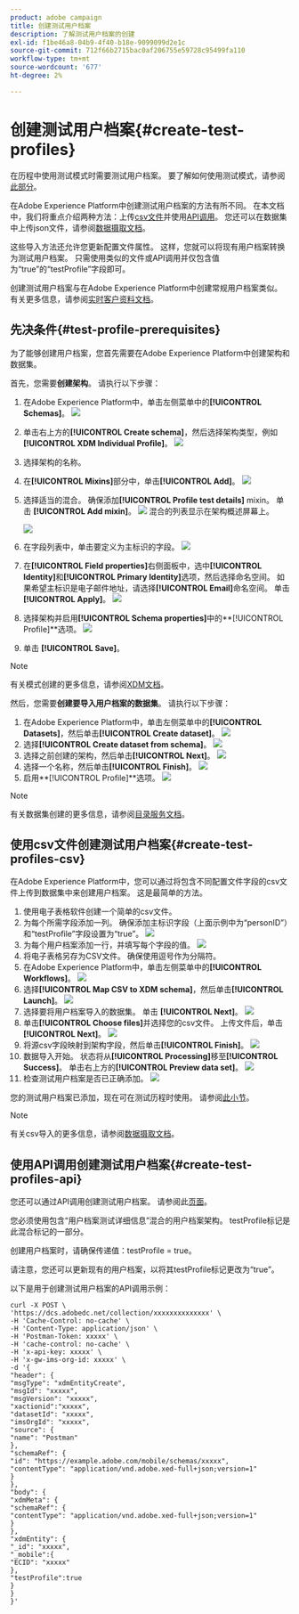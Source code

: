```yaml
---
product: adobe campaign
title: 创建测试用户档案
description: 了解测试用户档案的创建
exl-id: f1be46a8-04b9-4f40-b18e-9099099d2e1c
source-git-commit: 712f66b2715bac0af206755e59728c95499fa110
workflow-type: tm+mt
source-wordcount: '677'
ht-degree: 2%

---
```


# 创建测试用户档案{#create-test-profiles}

在历程中使用测试模式时需要测试用户档案。 要了解如何使用测试模式，请参阅[此部分](../building-journeys/testing-the-journey.md)。

在Adobe Experience Platform中创建测试用户档案的方法有所不同。 在本文档中，我们将重点介绍两种方法：上传[csv文件](../building-journeys/creating-test-profiles.md#create-test-profiles-csv)并使用[API调用](../building-journeys/creating-test-profiles.md#create-test-profiles-api)。 您还可以在数据集中上传json文件，请参阅[数据摄取文档](https://experienceleague.adobe.com/docs/experience-platform/ingestion/tutorials/ingest-batch-data.html#add-data-to-dataset)。

这些导入方法还允许您更新配置文件属性。 这样，您就可以将现有用户档案转换为测试用户档案。 只需使用类似的文件或API调用并仅包含值为“true”的“testProfile”字段即可。

创建测试用户档案与在Adobe Experience Platform中创建常规用户档案类似。 有关更多信息，请参阅[实时客户资料文档](https://experienceleague.adobe.com/docs/experience-platform/profile/home.html)。

## 先决条件{#test-profile-prerequisites}

为了能够创建用户档案，您首先需要在Adobe Experience Platform中创建架构和数据集。

首先，您需要&#x200B;**创建架构**。 请执行以下步骤：

1. 在Adobe Experience Platform中，单击左侧菜单中的&#x200B;**[!UICONTROL Schemas]**。
   ![](../assets/test-profiles-0.png)
1. 单击右上方的&#x200B;**[!UICONTROL Create schema]**，然后选择架构类型，例如&#x200B;**[!UICONTROL XDM Individual Profile]**。
   ![](../assets/test-profiles-1.png)
1. 选择架构的名称。
1. 在&#x200B;**[!UICONTROL Mixins]**&#x200B;部分中，单击&#x200B;**[!UICONTROL Add]**。
   ![](../assets/test-profiles-1-bis.png)
1. 选择适当的混合。 确保添加&#x200B;**[!UICONTROL Profile test details]** mixin。 单击 **[!UICONTROL Add mixin]**。
   ![](../assets/test-profiles-1-ter.png)
混合的列表显示在架构概述屏幕上。

   ![](../assets/test-profiles-2.png)
1. 在字段列表中，单击要定义为主标识的字段。
   ![](../assets/test-profiles-3.png)
1. 在&#x200B;**[!UICONTROL Field properties]**&#x200B;右侧面板中，选中&#x200B;**[!UICONTROL Identity]**&#x200B;和&#x200B;**[!UICONTROL Primary Identity]**&#x200B;选项，然后选择命名空间。 如果希望主标识是电子邮件地址，请选择&#x200B;**[!UICONTROL Email]**&#x200B;命名空间。 单击 **[!UICONTROL Apply]**。
   ![](../assets/test-profiles-4.png)
1. 选择架构并启用&#x200B;**[!UICONTROL Schema properties]**&#x200B;中的&#x200B;**[!UICONTROL Profile]**选项。
   ![](../assets/test-profiles-5.png)
1. 单击 **[!UICONTROL Save]**。

>[!NOTE]
>
>有关模式创建的更多信息，请参阅[XDM文档](https://experienceleague.adobe.com/docs/experience-platform/xdm/ui/resources/schemas.html#prerequisites)。

然后，您需要&#x200B;**创建要导入用户档案的数据集**。 请执行以下步骤：

1. 在Adobe Experience Platform中，单击左侧菜单中的&#x200B;**[!UICONTROL Datasets]**，然后单击&#x200B;**[!UICONTROL Create dataset]**。
   ![](../assets/test-profiles-6.png)
1. 选择&#x200B;**[!UICONTROL Create dataset from schema]**。
   ![](../assets/test-profiles-7.png)
1. 选择之前创建的架构，然后单击&#x200B;**[!UICONTROL Next]**。
   ![](../assets/test-profiles-8.png)
1. 选择一个名称，然后单击&#x200B;**[!UICONTROL Finish]**。
   ![](../assets/test-profiles-9.png)
1. 启用&#x200B;**[!UICONTROL Profile]**选项。
   ![](../assets/test-profiles-10.png)

>[!NOTE]
>
> 有关数据集创建的更多信息，请参阅[目录服务文档](https://experienceleague.adobe.com/docs/experience-platform/catalog/datasets/user-guide.html#getting-started)。

## 使用csv文件创建测试用户档案{#create-test-profiles-csv}

在Adobe Experience Platform中，您可以通过将包含不同配置文件字段的csv文件上传到数据集中来创建用户档案。 这是最简单的方法。

1. 使用电子表格软件创建一个简单的csv文件。
1. 为每个所需字段添加一列。 确保添加主标识字段（上面示例中为“personID”）和“testProfile”字段设置为“true”。
   ![](../assets/test-profiles-11.png)
1. 为每个用户档案添加一行，并填写每个字段的值。
   ![](../assets/test-profiles-12.png)
1. 将电子表格另存为CSV文件。 确保使用逗号作为分隔符。
1. 在Adobe Experience Platform中，单击左侧菜单中的&#x200B;**[!UICONTROL Workflows]**。
   ![](../assets/test-profiles-14.png)
1. 选择&#x200B;**[!UICONTROL Map CSV to XDM schema]**，然后单击&#x200B;**[!UICONTROL Launch]**。
   ![](../assets/test-profiles-16.png)
1. 选择要将用户档案导入的数据集。 单击 **[!UICONTROL Next]**。
   ![](../assets/test-profiles-17.png)
1. 单击&#x200B;**[!UICONTROL Choose files]**&#x200B;并选择您的csv文件。 上传文件后，单击&#x200B;**[!UICONTROL Next]**。
   ![](../assets/test-profiles-18.png)
1. 将源csv字段映射到架构字段，然后单击&#x200B;**[!UICONTROL Finish]**。
   ![](../assets/test-profiles-19.png)
1. 数据导入开始。 状态将从&#x200B;**[!UICONTROL Processing]**&#x200B;移至&#x200B;**[!UICONTROL Success]**。 单击右上方的&#x200B;**[!UICONTROL Preview data set]**。
   ![](../assets/test-profiles-20.png)
1. 检查测试用户档案是否已正确添加。
   ![](../assets/test-profiles-21.png)

您的测试用户档案已添加，现在可在测试历程时使用。 请参阅[此小节](../building-journeys/testing-the-journey.md)。
>[!NOTE]
>
> 有关csv导入的更多信息，请参阅[数据摄取文档](https://experienceleague.adobe.com/docs/experience-platform/ingestion/tutorials/map-a-csv-file.html#tutorials)。

## 使用API调用创建测试用户档案{#create-test-profiles-api}

您还可以通过API调用创建测试用户档案。 请参阅此[页面](https://docs.adobe.com/content/help/zh-Hans/experience-platform/profile/home.html)。

您必须使用包含“用户档案测试详细信息”混合的用户档案架构。 testProfile标记是此混合标记的一部分。

创建用户档案时，请确保传递值：testProfile = true。

请注意，您还可以更新现有的用户档案，以将其testProfile标记更改为“true”。

以下是用于创建测试用户档案的API调用示例：

```
curl -X POST \
'https://dcs.adobedc.net/collection/xxxxxxxxxxxxxx' \
-H 'Cache-Control: no-cache' \
-H 'Content-Type: application/json' \
-H 'Postman-Token: xxxxx' \
-H 'cache-control: no-cache' \
-H 'x-api-key: xxxxx' \
-H 'x-gw-ims-org-id: xxxxx' \
-d '{
"header": {
"msgType": "xdmEntityCreate",
"msgId": "xxxxx",
"msgVersion": "xxxxx",
"xactionid":"xxxxx",
"datasetId": "xxxxx",
"imsOrgId": "xxxxx",
"source": {
"name": "Postman"
},
"schemaRef": {
"id": "https://example.adobe.com/mobile/schemas/xxxxx",
"contentType": "application/vnd.adobe.xed-full+json;version=1"
}
},
"body": {
"xdmMeta": {
"schemaRef": {
"contentType": "application/vnd.adobe.xed-full+json;version=1"
}
},
"xdmEntity": {
"_id": "xxxxx",
"_mobile":{
"ECID": "xxxxx"
},
"testProfile":true
}
}
}'
```
